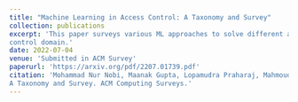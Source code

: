 ```yaml
---
title: "Machine Learning in Access Control: A Taxonomy and Survey"
collection: publications
excerpt: 'This paper surveys various ML approaches to solve different access control problems and proposes a novel taxonomy of the ML model’s application in the access
control domain.'
date: 2022-07-04
venue: 'Submitted in ACM Survey'
paperurl: 'https://arxiv.org/pdf/2207.01739.pdf'
citation: 'Mohammad Nur Nobi, Maanak Gupta, Lopamudra Praharaj, Mahmoud Abdelsalam, Ram Krishnan, and Ravi Sandhu. Machine Learning in Access Control: 
A Taxonomy and Survey. ACM Computing Surveys.'
---
```

